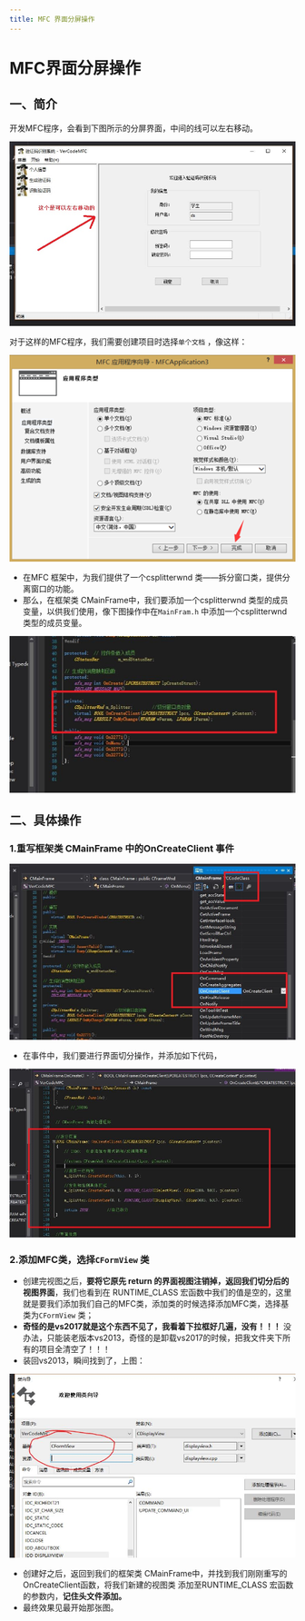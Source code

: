 ```yaml
---
title: MFC 界面分屏操作
---
```


# MFC界面分屏操作

## 一、简介

开发MFC程序，会看到下图所示的分屏界面，中间的线可以左右移动。

![](assets/1.jpg)

对于这样的MFC程序，我们需要创建项目时选择`单个文档` ，像这样：

![](assets/swsw.png)

* 在MFC 框架中，为我们提供了一个csplitterwnd 类——拆分窗口类，提供分离窗口的功能。
* 那么，在框架类 CMainFrame中，我们要添加一个csplitterwnd 类型的成员变量，以供我们使用，像下图操作中在`MainFram.h` 中添加一个csplitterwnd 类型的成员变量。

![](assets/swdwddws.jpg)

## 二、具体操作

### 1.重写框架类 CMainFrame 中的OnCreateClient 事件

![](assets/dwqdwqs.jpg)

* 在事件中，我们要进行界面切分操作，并添加如下代码，

![](assets/swsqsqs.jpg)

### 2.添加MFC类，选择`CFormView` 类

* 创建完视图之后，**要将它原先 return 的界面视图注销掉，返回我们切分后的视图界面**，我们也看到在 RUNTIME\_CLASS 宏函数中我们的值是空的，这里就是要我们添加我们自己的MFC类，添加类的时候选择添加MFC类，选择基类为`CFormView` 类；
* **奇怪的是vs2017就是这个东西不见了，我看着下拉框好几遍，没有！！！** 没办法，只能装老版本vs2013，奇怪的是卸载vs2017的时候，把我文件夹下所有的项目全清空了！！！
* 装回vs2013，瞬间找到了，上图：

![](assets/ssqsq.jpg)

* 创建好之后，返回到我们的框架类 CMainFrame中，并找到我们刚刚重写的OnCreateClient函数，将我们新建的视图类 添加至RUNTIME\_CLASS 宏函数的参数内，**记住头文件添加。**
* 最终效果见最开始那张图。

